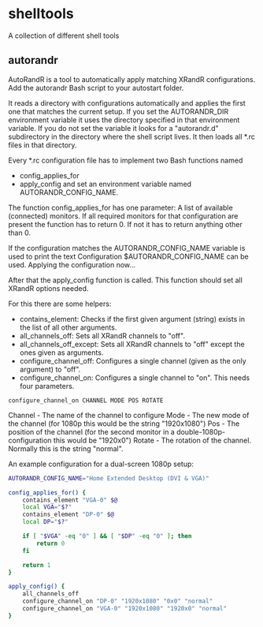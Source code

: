 shelltools
==========

A collection of different shell tools


autorandr
---------

AutoRandR is a tool to automatically apply matching XRandR configurations.
Add the autorandr Bash script to your autostart folder.

It reads a directory with configurations automatically and applies the first one that matches the current setup.
If you set the AUTORANDR_DIR environment variable it uses the directory specified in that environment variable.
If you do not set the variable it looks for a "autorandr.d" subdirectory in the directory where the shell script lives.
It then loads all *.rc files in that directory.

Every *.rc configuration file has to implement two Bash functions named
* config_applies_for
* apply_config
and set an environment variable named AUTORANDR_CONFIG_NAME.

The function config_applies_for has one parameter: A list of available (connected) monitors.
If all required monitors for that configuration are present the function has to return 0.
If not it has to return anything other than 0.

If the configuration matches the AUTORANDR_CONFIG_NAME variable is used to print the text
Configuration $AUTORANDR_CONFIG_NAME can be used. Applying the configuration now...

After that the apply_config function is called.
This function should set all XRandR options needed.

For this there are some helpers:
*   contains_element: Checks if the first given argument (string) exists in the list of all other arguments.
*   all_channels_off: Sets all XRandR channels to "off".
*   all_channels_off_except: Sets all XRandR channels to "off" except the ones given as arguments.
*   configure_channel_off: Configures a single channel (given as the only argument) to "off".
*   configure_channel_on: Configures a single channel to "on". This needs four parameters.

```
configure_channel_on CHANNEL MODE POS ROTATE
```

Channel - The name of the channel to configure
Mode - The new mode of the channel (for 1080p this would be the string "1920x1080")
Pos - The position of the channel (for the second monitor in a double-1080p-configuration this would be "1920x0")
Rotate - The rotation of the channel. Normally this is the string "normal".

An example configuration for a dual-screen 1080p setup:

```bash
AUTORANDR_CONFIG_NAME="Home Extended Desktop (DVI & VGA)"

config_applies_for() {
    contains_element "VGA-0" $@
    local VGA="$?"
    contains_element "DP-0" $@
    local DP="$?"

    if [ "$VGA" -eq "0" ] && [ "$DP" -eq "0" ]; then
        return 0
    fi

    return 1
}

apply_config() {
    all_channels_off
    configure_channel_on "DP-0" "1920x1080" "0x0" "normal"
    configure_channel_on "VGA-0" "1920x1080" "1920x0" "normal"
}
```
